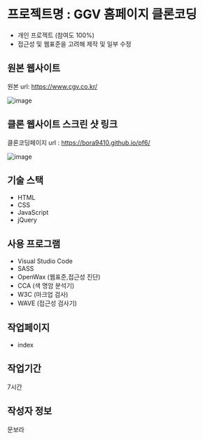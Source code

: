# 프로젝트명 : GGV 홈페이지 클론코딩
- 개인 프로젝트 (참여도 100%)
- 접근성 및 웹표준을 고려해 제작 및 일부 수정

## 원본 웹사이트
원본 url: https://www.cgv.co.kr/

![image](https://github.com/bora9410/pf6/assets/142555231/af8296d0-2e51-4985-a687-0e944cb612eb)

## 클론 웹사이트 스크린 샷 링크
클론코딩페이지 url : https://bora9410.github.io/pf6/

![image](https://github.com/bora9410/pf6/assets/142555231/96947208-26f8-4b48-a383-f4522cbd8dd8)

## 기술 스택
- HTML
- CSS
- JavaScript
- jQuery

## 사용 프로그램
- Visual Studio Code
- SASS
- OpenWax (웹표준,접근성 진단)
- CCA (색 명암 분석기)
- W3C (마크업 검사)
- WAVE (접근성 검사기)
  
## 작업페이지
- index
  
## 작업기간
7시간

## 작성자 정보
문보라
